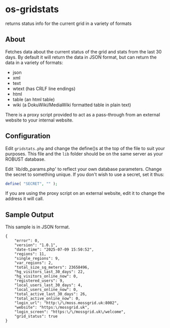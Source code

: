 # os-gridstats
returns status info for the current grid in a variety of formats

## About
Fetches data about the current status of the grid and stats from the last 30 days. By default it will return the data in JSON format, but can return the data in a variety of formats:
- json
- xml
- text
- wtext (has CRLF line endings)
- html
- table (an html table)
- wiki (a DokuWiki/MediaWiki formatted table in plain text)

There is a proxy script provided to act as a pass-through from an external website to your internal website.

## Configuration
Edit `gridstats.php` and change the define()s at the top of the file to suit your purposes.
This file and the `lib` folder should be on the same server as your ROBUST database.

Edit `lib/db_params.php' to reflect your own database parameters. Change the secret to something unique. If you don't wish to use a secret, set it thus:
```php
define( "SECRET", "" );
```

If you are using the proxy script on an external website, edit it to change the address it will call.

## Sample Output
This sample is in JSON format.
```
{
    "error": 0,
    "version": "1.0.1",
    "date-time": "2025-07-09 15:50:52",
    "regions": 11,
    "single_regions": 9,
    "var_regions": 2,
    "total_size_sq_meters": 23658496,
    "hg_visitors_last_30_days": 22,
    "hg_visitors_online_now": 0,
    "registered_users": 9,
    "local_users_last_30_days": 4,
    "local_users_online_now": 0,
    "total_active_last_30_days": 26,
    "total_active_online_now": 0,
    "login_url": "http:\/\/moss.mossgrid.uk:8002",
    "website": "https:\/mossgrid.uk",
    "login_screen": "https:\/\/mossgrid.uk\/welcome",
    "grid_status": true
}
```
